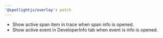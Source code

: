 ```yaml
---
'@spotlightjs/overlay': patch
---
```


- Show active span item in trace when span info is opened.
- Show active event in DeveloperInfo tab when event is info is opened.
